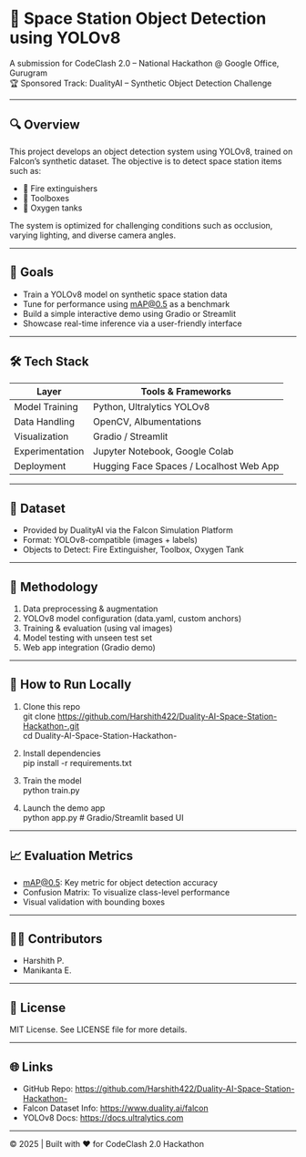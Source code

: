 # 🚀 Space Station Object Detection using YOLOv8

A submission for CodeClash 2.0 – National Hackathon @ Google Office, Gurugram  
🏆 Sponsored Track: DualityAI – Synthetic Object Detection Challenge

---

## 🔍 Overview

This project develops an object detection system using YOLOv8, trained on Falcon’s synthetic dataset. The objective is to detect space station items such as:

- 🧯 Fire extinguishers  
- 🧰 Toolboxes  
- 🪫 Oxygen tanks  

The system is optimized for challenging conditions such as occlusion, varying lighting, and diverse camera angles.

---

## 🎯 Goals

- Train a YOLOv8 model on synthetic space station data
- Tune for performance using mAP@0.5 as a benchmark
- Build a simple interactive demo using Gradio or Streamlit
- Showcase real-time inference via a user-friendly interface

---

## 🛠️ Tech Stack

| Layer              | Tools & Frameworks                                 |
|--------------------|----------------------------------------------------|
| Model Training     | Python, Ultralytics YOLOv8                         |
| Data Handling      | OpenCV, Albumentations                             |
| Visualization      | Gradio / Streamlit                                 |
| Experimentation    | Jupyter Notebook, Google Colab                     |
| Deployment         | Hugging Face Spaces / Localhost Web App            |

---

## 🧪 Dataset

- Provided by DualityAI via the Falcon Simulation Platform
- Format: YOLOv8-compatible (images + labels)
- Objects to Detect: Fire Extinguisher, Toolbox, Oxygen Tank

---

## 🧠 Methodology

1. Data preprocessing & augmentation
2. YOLOv8 model configuration (data.yaml, custom anchors)
3. Training & evaluation (using val images)
4. Model testing with unseen test set
5. Web app integration (Gradio demo)

---

## 🚀 How to Run Locally

1. Clone this repo  
   git clone https://github.com/Harshith422/Duality-AI-Space-Station-Hackathon-.git  
   cd Duality-AI-Space-Station-Hackathon-

2. Install dependencies  
   pip install -r requirements.txt

3. Train the model  
   python train.py

4. Launch the demo app  
   python app.py  # Gradio/Streamlit based UI

---

## 📈 Evaluation Metrics

- mAP@0.5: Key metric for object detection accuracy
- Confusion Matrix: To visualize class-level performance
- Visual validation with bounding boxes

---

## 👨‍💻 Contributors

- Harshith P. 
- Manikanta E.

---

## 📝 License

MIT License. See LICENSE file for more details.

---

## 🌐 Links

- GitHub Repo: https://github.com/Harshith422/Duality-AI-Space-Station-Hackathon-
- Falcon Dataset Info: https://www.duality.ai/falcon  
- YOLOv8 Docs: https://docs.ultralytics.com

---

© 2025 | Built with ❤️ for CodeClash 2.0 Hackathon
